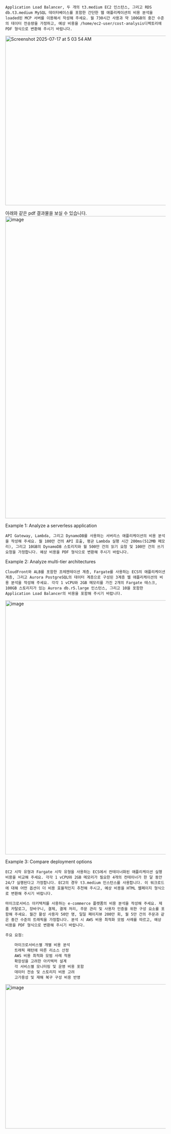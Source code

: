 ```
Application Load Balancer, 두 개의 t3.medium EC2 인스턴스, 그리고 RDS db.t3.medium MySQL 데이터베이스를 포함한 간단한 웹 애플리케이션의 비용 분석을 loaded된 MCP 서버를 이용해서 작성해 주세요. 월 730시간 사용과 약 100GB의 중간 수준의 데이터 전송량을 가정하고, 예상 비용을 /home/ec2-user/cost-analysis디렉토리에 PDF 형식으로 변환해 주시기 바랍니다.
```
<img width="1461" height="532" alt="Screenshot 2025-07-17 at 5 03 54 AM" src="https://github.com/user-attachments/assets/7adbd69e-a077-4e0a-9cda-1b42bc18ec2f" />

아래와 같은 pdf 결과물을 보실 수 있습니다. <br>
<img width="1024" height="948" alt="image" src="https://github.com/user-attachments/assets/c29b959e-1b39-4255-8b6e-efa7fde98313" />

Example 1: Analyze a serverless application
```
API Gateway, Lambda, 그리고 DynamoDB를 사용하는 서버리스 애플리케이션의 비용 분석을 작성해 주세요. 월 100만 건의 API 호출, 평균 Lambda 실행 시간 200ms(512MB 메모리), 그리고 10GB의 DynamoDB 스토리지와 월 500만 건의 읽기 요청 및 100만 건의 쓰기 요청을 가정합니다. 예상 비용을 PDF 형식으로 변환해 주시기 바랍니다.
```

Example 2: Analyze multi-tier architectures
```
CloudFront와 ALB를 포함한 프레젠테이션 계층, Fargate를 사용하는 ECS의 애플리케이션 계층, 그리고 Aurora PostgreSQL의 데이터 계층으로 구성된 3계층 웹 애플리케이션의 비용 분석을 작성해 주세요. 각각 1 vCPU와 2GB 메모리를 가진 2개의 Fargate 태스크, 100GB 스토리지가 있는 Aurora db.r5.large 인스턴스, 그리고 10을 포함한 Application Load Balancer의 비용을 포함해 주시기 바랍니다.
```

<img width="1024" height="797" alt="image" src="https://github.com/user-attachments/assets/1ee71c4e-11ac-46d5-bbbf-8c717631e6fd" />

Example 3: Compare deployment options
```
EC2 시작 유형과 Fargate 시작 유형을 사용하는 ECS에서 컨테이너화된 애플리케이션 실행 비용을 비교해 주세요. 각각 1 vCPU와 2GB 메모리가 필요한 4개의 컨테이너가 한 달 동안 24/7 실행된다고 가정합니다. EC2의 경우 t3.medium 인스턴스를 사용합니다. 이 워크로드에 대해 어떤 옵션이 더 비용 효율적인지 추천해 주시고, 예상 비용을 HTML 웹페이지 형식으로 변환해 주시기 바랍니다.
```
```
마이크로서비스 아키텍처를 사용하는 e-commerce 플랫폼의 비용 분석을 작성해 주세요. 제품 카탈로그, 장바구니, 결제, 결제 처리, 주문 관리 및 사용자 인증을 위한 구성 요소를 포함해 주세요. 월간 활성 사용자 50만 명, 일일 페이지뷰 200만 회, 월 5만 건의 주문과 같은 중간 수준의 트래픽을 가정합니다. 분석 시 AWS 비용 최적화 모범 사례를 따르고, 예상 비용을 PDF 형식으로 변환해 주시기 바랍니다.

주요 요점:

    마이크로서비스별 개별 비용 분석
    트래픽 패턴에 따른 리소스 산정
    AWS 비용 최적화 모범 사례 적용
    확장성을 고려한 아키텍처 설계
    각 서비스별 모니터링 및 운영 비용 포함
    데이터 전송 및 스토리지 비용 고려
    고가용성 및 재해 복구 구성 비용 반영
```

<img width="600" height="453" alt="image" src="https://github.com/user-attachments/assets/3f1e953a-fa22-465a-ba62-35667ecee80b" />
